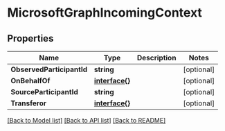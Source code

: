 # MicrosoftGraphIncomingContext

## Properties

Name | Type | Description | Notes
------------ | ------------- | ------------- | -------------
**ObservedParticipantId** | **string** |  | [optional] 
**OnBehalfOf** | [**interface{}**](.md) |  | [optional] 
**SourceParticipantId** | **string** |  | [optional] 
**Transferor** | [**interface{}**](.md) |  | [optional] 

[[Back to Model list]](../README.md#documentation-for-models) [[Back to API list]](../README.md#documentation-for-api-endpoints) [[Back to README]](../README.md)


